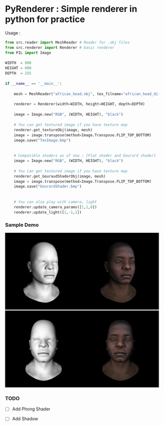 # PyRenderer : Simple renderer in python for practice

Usage : 
```py
from src.reader import MeshReader # Reader for .obj files
from src.renderer import Renderer # basic renderer
from PIL import Image

WIDTH  = 800
HEIGHT = 800
DEPTH  = 255

if __name__ == '__main__':

    mesh = MeshReader("african_head.obj", tex_filname="african_head_diffuse.tga")
    
    renderer = Renderer(width=WIDTH, height=HEIGHT, depth=DEPTH)

    image = Image.new("RGB", (WIDTH, HEIGHT), "black")

    # You can get textured image if you have texture map
    renderer.get_textureObj(image, mesh)
    image = image.transpose(method=Image.Transpose.FLIP_TOP_BOTTOM)
    image.save("TexImage.bmp")


    # Compatible shaders as of now : [Flat shader and Gourard shader]
    image = Image.new("RGB", (WIDTH, HEIGHT), "black")

    # You can get textured image if you have texture map
    renderer.get_GouraudShaderObj(image, mesh)
    image = image.transpose(method=Image.Transpose.FLIP_TOP_BOTTOM)
    image.save("GourardShader.bmp")


    # You can also play with camera, light
    renderer.update_camera_params([1,1,0])
    renderer.update_light([1,-1,1])
```


### Sample Demo
![](https://github.com/sonaalKant/PyRenderer/blob/main/camera.gif)
![](https://github.com/sonaalKant/PyRenderer/blob/main/light.gif)

### TODO

- [ ] Add Phong Shader 
- [ ] Add Shadow  



